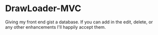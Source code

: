 # DrawLoader-MVC
Giving my front end gist a database. If you can add in the edit, delete, or any other enhancements I'll happily accept them.
